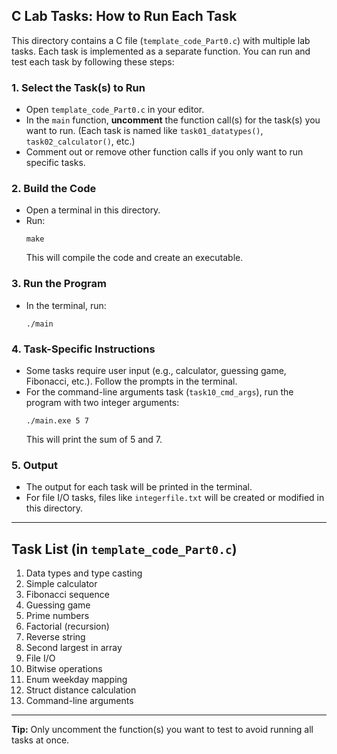 ## C Lab Tasks: How to Run Each Task

This directory contains a C file (`template_code_Part0.c`) with multiple lab tasks. Each task is implemented as a separate function. You can run and test each task by following these steps:

### 1. Select the Task(s) to Run
- Open `template_code_Part0.c` in your editor.
- In the `main` function, **uncomment** the function call(s) for the task(s) you want to run. (Each task is named like `task01_datatypes()`, `task02_calculator()`, etc.)
- Comment out or remove other function calls if you only want to run specific tasks.

### 2. Build the Code
- Open a terminal in this directory.
- Run:
	```
	make
	```
	This will compile the code and create an executable.

### 3. Run the Program
- In the terminal, run:
	```
	./main
	```

### 4. Task-Specific Instructions
- Some tasks require user input (e.g., calculator, guessing game, Fibonacci, etc.). Follow the prompts in the terminal.
- For the command-line arguments task (`task10_cmd_args`), run the program with two integer arguments:
	```
	./main.exe 5 7
	```
	This will print the sum of 5 and 7.

### 5. Output
- The output for each task will be printed in the terminal.
- For file I/O tasks, files like `integerfile.txt` will be created or modified in this directory.

---

## Task List (in `template_code_Part0.c`)
1. Data types and type casting
2. Simple calculator
3. Fibonacci sequence
4. Guessing game
5. Prime numbers
6. Factorial (recursion)
7. Reverse string
8. Second largest in array
9. File I/O
10. Bitwise operations
11. Enum weekday mapping
12. Struct distance calculation
13. Command-line arguments

---

**Tip:** Only uncomment the function(s) you want to test to avoid running all tasks at once.